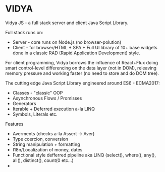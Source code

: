 # VIDYA
Vidya JS - a full stack server and client Java Script Library.

Full stack runs on:
* Server - core runs on Node.js (no browser-polution)
* Client - for browser/HTML + SPA + Full UI library of 10+ base widgets done in a classic RAD (Rapid Application Development) style.

For client programming, Vidya borrows the influence of React+Flux doing smart control-level differencing 
on the data layer (not in DOM), releaving memory pressure and working faster (no need to store and do DOM tree).

The cutting edge Java Script Library engineered around ES6 - ECMA2017:
* Classes - "classic" OOP
* Asynchronous Flows / Promisses
* Generators 
* Iterable + Deferred execution a-la LINQ
* Symbols, Literals etc.

Features

* Averments (checks a-la Assert -> Aver)
* Type coercion, conversion
* String manipulation + formatting
* I18n/Localization of money, dates
* Functional style defferred pipeline aka LINQ (select(), where(), any(), all(), distinct(), count(0 etc...)
* 
